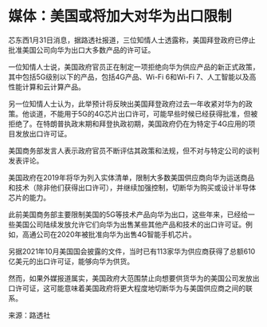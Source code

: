 # 媒体：美国或将加大对华为出口限制

芯东西1月31日消息，据路透社报道，三位知情人士透露称，美国拜登政府已停止批准美国公司向华为出口大多数产品的许可证。

一位知情人士说，美国政府官员正在制定一项拒绝向华为供应产品的新正式政策，其中包括5G级别以下的产品，包括4G产品、Wi-Fi 6和Wi-Fi
7、人工智能以及高性能计算和云计算产品。

另一位知情人士认为，此举预计将反映出美国拜登政府过去一年收紧对华为的政策。他谈道，不能用于5G的4G芯片出口许可，可能早些时候已经获得批准，但被拒绝了。在特朗普执政末期和拜登执政初期，美国政府仍在为特定于4G应用的项目发放出口许可证。

美国商务部发言人表示政府官员不断评估其政策和法规，但不对与特定公司的谈判发表评论。

美国政府在2019年将华为列入实体清单，限制大多数美国供应商向华为运送商品和技术（除非他们获得出口许可），并继续加强控制，切断华为购买或设计半导体芯片的能力。

此前美国商务部主要限制美国的5G等技术产品向华为出口，这些年来，已经给一些美国公司陆续发放允许它们向华为出售某些其他产品和技术的出口许可证。例如，高通公司在2020年被批准向华为出售4G智能手机芯片。

另据2021年10月美国国会披露的文件，当时已有113家华为供应商获得了总额610亿美元的出口许可证，能够向华为供货。

然而，如果外媒报道属实，美国政府大范围禁止向想要供货华为的美国公司发放出口许可证，这可能意味着美国政府将更大程度地切断华为与美国供应商之间的联系。

来源：路透社

